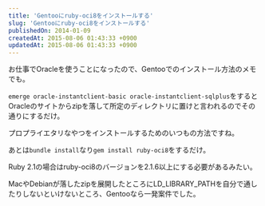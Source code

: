 ```yaml
---
title: 'Gentooにruby-oci8をインストールする'
slug: 'Gentooにruby-oci8をインストールする'
publishedOn: 2014-01-09
createdAt: 2015-08-06 01:43:33 +0900
updatedAt: 2015-08-06 01:43:33 +0900
---
```

お仕事でOracleを使うことになったので、Gentooでのインストール方法のメモでも。

`emerge oracle-instantclient-basic oracle-instantclient-sqlplus`をするとOracleのサイトからzipを落して所定のディレクトリに置けと言われるのでその通りにするだけ。

プロプライエタリなやつをインストールするためのいつもの方法ですね。

あとは`bundle install`なり`gem install ruby-oci8`をするだけ。

Ruby 2.1の場合はruby-oci8のバージョンを2.1.6以上にする必要があるみたい。

MacやDebianが落したzipを展開したところにLD\_LIBRARY\_PATHを自分で通したりしないといけないところ、Gentooなら一発案件でした。
